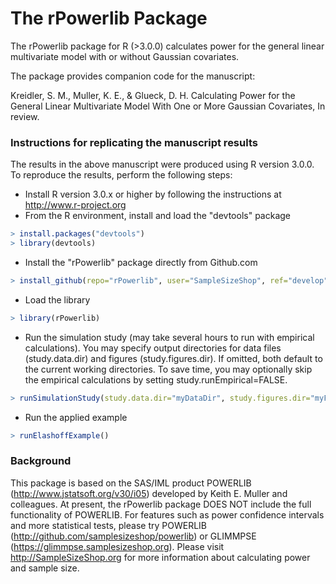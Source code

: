 The rPowerlib Package
=========================

The rPowerlib package for R (>3.0.0) calculates power for the general
linear multivariate model with or without Gaussian covariates.  

The package provides companion code for the manuscript:

Kreidler, S. M., Muller, K. E., & Glueck, D. H. 
Calculating Power for the General Linear Multivariate Model 
With One or More Gaussian Covariates, In review.

### Instructions for replicating the manuscript results 

The results in the above manuscript were produced using R version 3.0.0. To reproduce the results,
perform the following steps:

* Install R version 3.0.x or higher by following the instructions at http://www.r-project.org
* From the R environment, install and load the "devtools" package
```R
> install.packages("devtools")
> library(devtools)
```
* Install the "rPowerlib" package directly from Github.com
```R
> install_github(repo="rPowerlib", user="SampleSizeShop", ref="develop")
```
* Load the library
```R
> library(rPowerlib)
```
* Run the simulation study (may take several hours to run with empirical calculations). You may specify output directories for data files (study.data.dir) and figures (study.figures.dir). If omitted, both default to the current working directories. To save time, you may optionally skip the empirical calculations by setting study.runEmpirical=FALSE.
```R
> runSimulationStudy(study.data.dir="myDataDir", study.figures.dir="myFiguresDir", study.runEmpirical=TRUE)
```
* Run the applied example
```R
> runElashoffExample()
```

### Background ###

This package is based on the SAS/IML product POWERLIB (http://www.jstatsoft.org/v30/i05)
developed by Keith E. Muller and colleagues.
At present, the rPowerlib package DOES NOT include the full functionality of POWERLIB.
For features such as power confidence intervals and more statistical tests,
please try POWERLIB (http://github.com/samplesizeshop/powerlib) or 
GLIMMPSE (https://glimmpse.samplesizeshop.org). Please
visit http://SampleSizeShop.org for more information about calculating power and
sample size.